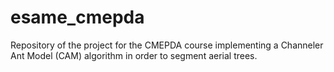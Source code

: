 # esame_cmepda
Repository of the project for the CMEPDA course implementing a Channeler Ant Model (CAM) algorithm in order to segment aerial trees.

